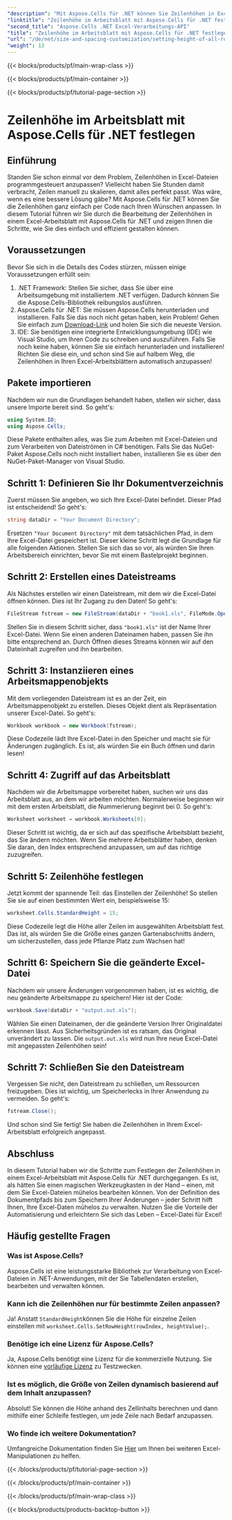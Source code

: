 ```yaml
---
"description": "Mit Aspose.Cells für .NET können Sie Zeilenhöhen in Excel-Arbeitsblättern ganz einfach festlegen. Folgen Sie unserer ausführlichen Anleitung für Schritt-für-Schritt-Anleitungen."
"linktitle": "Zeilenhöhe im Arbeitsblatt mit Aspose.Cells für .NET festlegen"
"second_title": "Aspose.Cells .NET Excel-Verarbeitungs-API"
"title": "Zeilenhöhe im Arbeitsblatt mit Aspose.Cells für .NET festlegen"
"url": "/de/net/size-and-spacing-customization/setting-height-of-all-rows-in-worksheet/"
"weight": 13
---
```


{{< blocks/products/pf/main-wrap-class >}}

{{< blocks/products/pf/main-container >}}

{{< blocks/products/pf/tutorial-page-section >}}

# Zeilenhöhe im Arbeitsblatt mit Aspose.Cells für .NET festlegen

## Einführung
Standen Sie schon einmal vor dem Problem, Zeilenhöhen in Excel-Dateien programmgesteuert anzupassen? Vielleicht haben Sie Stunden damit verbracht, Zeilen manuell zu skalieren, damit alles perfekt passt. Was wäre, wenn es eine bessere Lösung gäbe? Mit Aspose.Cells für .NET können Sie die Zeilenhöhen ganz einfach per Code nach Ihren Wünschen anpassen. In diesem Tutorial führen wir Sie durch die Bearbeitung der Zeilenhöhen in einem Excel-Arbeitsblatt mit Aspose.Cells für .NET und zeigen Ihnen die Schritte, wie Sie dies einfach und effizient gestalten können.
## Voraussetzungen
Bevor Sie sich in die Details des Codes stürzen, müssen einige Voraussetzungen erfüllt sein:
1. .NET Framework: Stellen Sie sicher, dass Sie über eine Arbeitsumgebung mit installiertem .NET verfügen. Dadurch können Sie die Aspose.Cells-Bibliothek reibungslos ausführen.
2. Aspose.Cells für .NET: Sie müssen Aspose.Cells herunterladen und installieren. Falls Sie das noch nicht getan haben, kein Problem! Gehen Sie einfach zum [Download-Link](https://releases.aspose.com/cells/net/) und holen Sie sich die neueste Version.
3. IDE: Sie benötigen eine integrierte Entwicklungsumgebung (IDE) wie Visual Studio, um Ihren Code zu schreiben und auszuführen. Falls Sie noch keine haben, können Sie sie einfach herunterladen und installieren!
Richten Sie diese ein, und schon sind Sie auf halbem Weg, die Zeilenhöhen in Ihren Excel-Arbeitsblättern automatisch anzupassen!
## Pakete importieren
Nachdem wir nun die Grundlagen behandelt haben, stellen wir sicher, dass unsere Importe bereit sind. So geht's:
```csharp
using System.IO;
using Aspose.Cells;
```
Diese Pakete enthalten alles, was Sie zum Arbeiten mit Excel-Dateien und zum Verarbeiten von Dateiströmen in C# benötigen. Falls Sie das NuGet-Paket Aspose.Cells noch nicht installiert haben, installieren Sie es über den NuGet-Paket-Manager von Visual Studio.
## Schritt 1: Definieren Sie Ihr Dokumentverzeichnis
Zuerst müssen Sie angeben, wo sich Ihre Excel-Datei befindet. Dieser Pfad ist entscheidend! So geht's:
```csharp
string dataDir = "Your Document Directory";
```
Ersetzen `"Your Document Directory"` mit dem tatsächlichen Pfad, in dem Ihre Excel-Datei gespeichert ist. Dieser kleine Schritt legt die Grundlage für alle folgenden Aktionen. Stellen Sie sich das so vor, als würden Sie Ihren Arbeitsbereich einrichten, bevor Sie mit einem Bastelprojekt beginnen.
## Schritt 2: Erstellen eines Dateistreams
Als Nächstes erstellen wir einen Dateistream, mit dem wir die Excel-Datei öffnen können. Dies ist Ihr Zugang zu den Daten! So geht's:
```csharp
FileStream fstream = new FileStream(dataDir + "book1.xls", FileMode.Open);
```
Stellen Sie in diesem Schritt sicher, dass `"book1.xls"` ist der Name Ihrer Excel-Datei. Wenn Sie einen anderen Dateinamen haben, passen Sie ihn bitte entsprechend an. Durch Öffnen dieses Streams können wir auf den Dateiinhalt zugreifen und ihn bearbeiten.
## Schritt 3: Instanziieren eines Arbeitsmappenobjekts
Mit dem vorliegenden Dateistream ist es an der Zeit, ein Arbeitsmappenobjekt zu erstellen. Dieses Objekt dient als Repräsentation unserer Excel-Datei. So geht's:
```csharp
Workbook workbook = new Workbook(fstream);
```
Diese Codezeile lädt Ihre Excel-Datei in den Speicher und macht sie für Änderungen zugänglich. Es ist, als würden Sie ein Buch öffnen und darin lesen!
## Schritt 4: Zugriff auf das Arbeitsblatt
Nachdem wir die Arbeitsmappe vorbereitet haben, suchen wir uns das Arbeitsblatt aus, an dem wir arbeiten möchten. Normalerweise beginnen wir mit dem ersten Arbeitsblatt, die Nummerierung beginnt bei 0. So geht's:
```csharp
Worksheet worksheet = workbook.Worksheets[0];
```
Dieser Schritt ist wichtig, da er sich auf das spezifische Arbeitsblatt bezieht, das Sie ändern möchten. Wenn Sie mehrere Arbeitsblätter haben, denken Sie daran, den Index entsprechend anzupassen, um auf das richtige zuzugreifen.
## Schritt 5: Zeilenhöhe festlegen
Jetzt kommt der spannende Teil: das Einstellen der Zeilenhöhe! So stellen Sie sie auf einen bestimmten Wert ein, beispielsweise 15:
```csharp
worksheet.Cells.StandardHeight = 15;
```
Diese Codezeile legt die Höhe aller Zeilen im ausgewählten Arbeitsblatt fest. Das ist, als würden Sie die Größe eines ganzen Gartenabschnitts ändern, um sicherzustellen, dass jede Pflanze Platz zum Wachsen hat!
## Schritt 6: Speichern Sie die geänderte Excel-Datei
Nachdem wir unsere Änderungen vorgenommen haben, ist es wichtig, die neu geänderte Arbeitsmappe zu speichern! Hier ist der Code:
```csharp
workbook.Save(dataDir + "output.out.xls");
```
Wählen Sie einen Dateinamen, der die geänderte Version Ihrer Originaldatei erkennen lässt. Aus Sicherheitsgründen ist es ratsam, das Original unverändert zu lassen. Die `output.out.xls` wird nun Ihre neue Excel-Datei mit angepassten Zeilenhöhen sein!
## Schritt 7: Schließen Sie den Dateistream
Vergessen Sie nicht, den Dateistream zu schließen, um Ressourcen freizugeben. Dies ist wichtig, um Speicherlecks in Ihrer Anwendung zu vermeiden. So geht's:
```csharp
fstream.Close();
```
Und schon sind Sie fertig! Sie haben die Zeilenhöhen in Ihrem Excel-Arbeitsblatt erfolgreich angepasst.
## Abschluss
In diesem Tutorial haben wir die Schritte zum Festlegen der Zeilenhöhen in einem Excel-Arbeitsblatt mit Aspose.Cells für .NET durchgegangen. Es ist, als hätten Sie einen magischen Werkzeugkasten in der Hand – einen, mit dem Sie Excel-Dateien mühelos bearbeiten können. Von der Definition des Dokumentpfads bis zum Speichern Ihrer Änderungen – jeder Schritt hilft Ihnen, Ihre Excel-Daten mühelos zu verwalten. Nutzen Sie die Vorteile der Automatisierung und erleichtern Sie sich das Leben – Excel-Datei für Excel!
## Häufig gestellte Fragen
### Was ist Aspose.Cells?
Aspose.Cells ist eine leistungsstarke Bibliothek zur Verarbeitung von Excel-Dateien in .NET-Anwendungen, mit der Sie Tabellendaten erstellen, bearbeiten und verwalten können.
### Kann ich die Zeilenhöhen nur für bestimmte Zeilen anpassen?
Ja! Anstatt `StandardHeight`können Sie die Höhe für einzelne Zeilen einstellen mit `worksheet.Cells.SetRowHeight(rowIndex, heightValue);`.
### Benötige ich eine Lizenz für Aspose.Cells?
Ja, Aspose.Cells benötigt eine Lizenz für die kommerzielle Nutzung. Sie können eine [vorläufige Lizenz](https://purchase.aspose.com/temporary-license/) zu Testzwecken.
### Ist es möglich, die Größe von Zeilen dynamisch basierend auf dem Inhalt anzupassen?
Absolut! Sie können die Höhe anhand des Zellinhalts berechnen und dann mithilfe einer Schleife festlegen, um jede Zeile nach Bedarf anzupassen.
### Wo finde ich weitere Dokumentation?
Umfangreiche Dokumentation finden Sie [Hier](https://reference.aspose.com/cells/net/) um Ihnen bei weiteren Excel-Manipulationen zu helfen.

{{< /blocks/products/pf/tutorial-page-section >}}

{{< /blocks/products/pf/main-container >}}

{{< /blocks/products/pf/main-wrap-class >}}

{{< blocks/products/products-backtop-button >}}